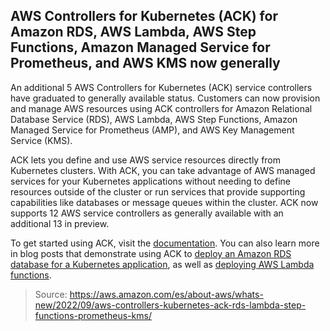 ## AWS Controllers for Kubernetes (ACK) for Amazon RDS, AWS Lambda, AWS Step Functions, Amazon Managed Service for Prometheus, and AWS KMS now generally

An additional 5 AWS Controllers for Kubernetes (ACK) service controllers have graduated to generally available status. Customers can now provision and manage AWS resources using ACK controllers for Amazon Relational Database Service (RDS), AWS Lambda, AWS Step Functions, Amazon Managed Service for Prometheus (AMP), and AWS Key Management Service (KMS).

ACK lets you define and use AWS service resources directly from Kubernetes clusters. With ACK, you can take advantage of AWS managed services for your Kubernetes applications without needing to define resources outside of the cluster or run services that provide supporting capabilities like databases or message queues within the cluster. ACK now supports 12 AWS service controllers as generally available with an additional 13 in preview.

To get started using ACK, visit the [documentation](https://aws-controllers-k8s.github.io/community/docs/community/overview/). You can also learn more in blog posts that demonstrate using ACK to [deploy an Amazon RDS database for a Kubernetes application](https://aws.amazon.com/blogs/database/deploy-amazon-rds-databases-for-applications-in-kubernetes/), as well as [deploying AWS Lambda functions](https://aws.amazon.com/blogs/compute/deploying-aws-lambda-functions-using-aws-controllers-for-kubernetes-ack/).

> Source: https://aws.amazon.com/es/about-aws/whats-new/2022/09/aws-controllers-kubernetes-ack-rds-lambda-step-functions-prometheus-kms/